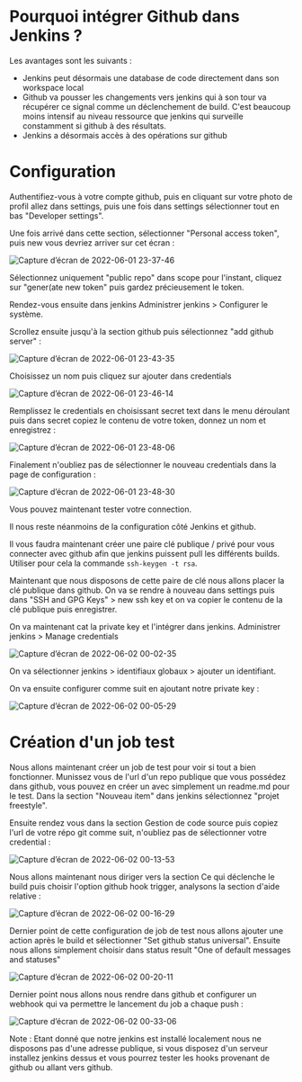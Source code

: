 # Pourquoi intégrer Github dans Jenkins ?

Les avantages sont les suivants : 

* Jenkins peut désormais une database de code directement dans son workspace local
* Github va pousser les changements vers jenkins qui à son tour va récupérer ce signal comme un déclenchement de build. C'est beaucoup moins intensif au niveau ressource que jenkins qui surveille constamment si github à des résultats. 
* Jenkins a désormais accès à des opérations sur github

# Configuration

Authentifiez-vous à votre compte github, puis en cliquant sur votre photo de profil allez dans settings, puis une fois dans settings sélectionner tout en bas "Developer settings".

Une fois arrivé dans cette section, sélectionner "Personal access token", puis new vous devriez arriver sur cet écran : 

![Capture d’écran de 2022-06-01 23-37-46](https://user-images.githubusercontent.com/98811386/171506406-10a3b2b3-13a3-4ee8-b700-0fd3f587e491.png)

Sélectionnez uniquement "public repo" dans scope pour l'instant, cliquez sur "gener(ate new token" puis gardez précieusement le token. 

Rendez-vous ensuite dans jenkins Administrer jenkins > Configurer le système. 

Scrollez ensuite jusqu'à la section github puis sélectionnez "add github server" :

![Capture d’écran de 2022-06-01 23-43-35](https://user-images.githubusercontent.com/98811386/171507121-5bab45c8-ad9b-4b9b-ba03-10890196887b.png)

Choisissez un nom puis cliquez sur ajouter dans credentials 

![Capture d’écran de 2022-06-01 23-46-14](https://user-images.githubusercontent.com/98811386/171507363-5d42a44d-858f-4aa2-823f-78ddf97d6016.png)

Remplissez le credentials en choisissant secret text dans le menu déroulant puis dans secret copiez le contenu de votre token, donnez un nom et enregistrez :

![Capture d’écran de 2022-06-01 23-48-06](https://user-images.githubusercontent.com/98811386/171507696-a2b4accd-983f-4059-b1c8-619231b67efe.png)

Finalement n'oubliez pas de sélectionner le nouveau credentials dans la page de configuration : 

![Capture d’écran de 2022-06-01 23-48-30](https://user-images.githubusercontent.com/98811386/171507776-dc6a5a42-e068-4bbb-a5f5-64d9c3426b22.png)

Vous pouvez maintenant tester votre connection. 

Il nous reste néanmoins de la configuration côté Jenkins et github. 

Il vous faudra maintenant créer une paire clé publique / privé pour vous connecter avec github afin que jenkins puissent pull les différents builds. Utiliser pour cela la commande `ssh-keygen -t rsa`.

Maintenant que nous disposons de cette paire de clé nous allons placer la clé publique dans github. On va se rendre à nouveau dans settings puis dans "SSH and GPG Keys" > new ssh key et on va copier le contenu de la clé publique puis enregistrer. 

On va maintenant cat la private key et l'intégrer dans jenkins. Administrer jenkins > Manage credentials

![Capture d’écran de 2022-06-02 00-02-35](https://user-images.githubusercontent.com/98811386/171509335-c36bba59-56b5-4007-8815-f4f55d24e07b.png)

On va sélectionner jenkins > identifiaux globaux > ajouter un identifiant. 

On va ensuite configurer comme suit en ajoutant notre private key : 

![Capture d’écran de 2022-06-02 00-05-29](https://user-images.githubusercontent.com/98811386/171509710-5fef0541-08cf-4293-aeab-b22960283fc1.png)


# Création d'un job test 

Nous allons maintenant créer un job de test pour voir si tout a bien fonctionner. Munissez vous de l'url d'un repo publique que vous possédez dans github, vous pouvez en créer un avec simplement un readme.md pour le test. Dans la section "Nouveau item" dans jenkins sélectionnez "projet freestyle".

Ensuite rendez vous dans la section Gestion de code source puis copiez l'url de votre répo git comme suit, n'oubliez pas de sélectionner votre credential : 

![Capture d’écran de 2022-06-02 00-13-53](https://user-images.githubusercontent.com/98811386/171510780-bd9cd186-8d13-43dd-87c5-dc3f854a951c.png)

Nous allons maintenant nous diriger vers la section Ce qui déclenche le build puis choisir l'option github hook trigger, analysons la section d'aide relative : 

![Capture d’écran de 2022-06-02 00-16-29](https://user-images.githubusercontent.com/98811386/171510942-36f5c14a-320a-4df3-90b4-7e2711535985.png)

Dernier point de cette configuration de job de test nous allons ajouter une action après le build et sélectionner "Set github status universal". Ensuite nous allons simplement choisir dans status result "One of default messages and statuses"

![Capture d’écran de 2022-06-02 00-20-11](https://user-images.githubusercontent.com/98811386/171511523-b0d9bdc8-97b0-4f5e-bd9e-f3298618d384.png)

Dernier point nous allons nous rendre dans github et configurer un webhook qui va permettre le lancement du job a chaque push : 

![Capture d’écran de 2022-06-02 00-33-06](https://user-images.githubusercontent.com/98811386/171512762-d9a771ae-072a-4a14-97c7-8d15e8d2c14e.png)

Note : Etant donné que notre jenkins est installé localement nous ne disposons pas d'une adresse publique, si vous disposez d'un serveur installez jenkins dessus et vous pourrez tester les hooks provenant de github ou allant vers github. 
